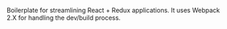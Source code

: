 Boilerplate for streamlining React + Redux applications. It uses Webpack 2.X for
handling the dev/build process.
